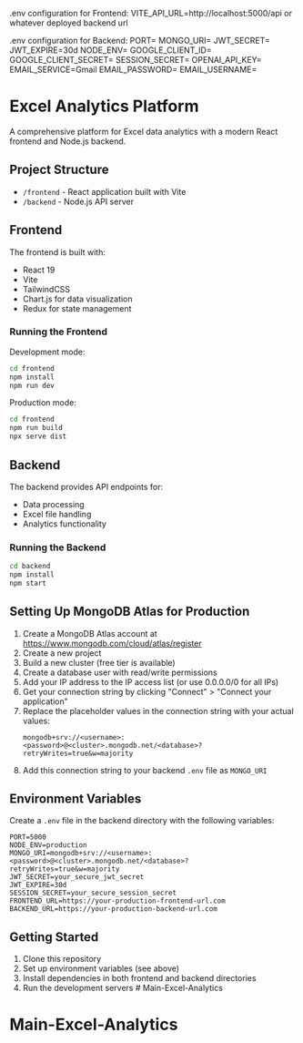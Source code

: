.env configuration for Frontend:
VITE_API_URL=http://localhost:5000/api or whatever deployed backend url

.env configuration for Backend:
PORT=
MONGO_URI=
JWT_SECRET=
JWT_EXPIRE=30d
NODE_ENV=
GOOGLE_CLIENT_ID=
GOOGLE_CLIENT_SECRET=
SESSION_SECRET=
OPENAI_API_KEY=
EMAIL_SERVICE=Gmail
EMAIL_PASSWORD=
EMAIL_USERNAME=

# Excel Analytics Platform

A comprehensive platform for Excel data analytics with a modern React frontend and Node.js backend.

## Project Structure

- `/frontend` - React application built with Vite
- `/backend` - Node.js API server

## Frontend

The frontend is built with:
- React 19
- Vite
- TailwindCSS
- Chart.js for data visualization
- Redux for state management

### Running the Frontend

Development mode:
```bash
cd frontend
npm install
npm run dev
```

Production mode:
```bash
cd frontend
npm run build
npx serve dist
```

## Backend

The backend provides API endpoints for:
- Data processing
- Excel file handling
- Analytics functionality

### Running the Backend

```bash
cd backend
npm install
npm start
```

## Setting Up MongoDB Atlas for Production

1. Create a MongoDB Atlas account at https://www.mongodb.com/cloud/atlas/register
2. Create a new project
3. Build a new cluster (free tier is available)
4. Create a database user with read/write permissions
5. Add your IP address to the IP access list (or use 0.0.0.0/0 for all IPs)
6. Get your connection string by clicking "Connect" > "Connect your application"
7. Replace the placeholder values in the connection string with your actual values:
   ```
   mongodb+srv://<username>:<password>@<cluster>.mongodb.net/<database>?retryWrites=true&w=majority
   ```
8. Add this connection string to your backend `.env` file as `MONGO_URI`

## Environment Variables

Create a `.env` file in the backend directory with the following variables:

```
PORT=5000
NODE_ENV=production
MONGO_URI=mongodb+srv://<username>:<password>@<cluster>.mongodb.net/<database>?retryWrites=true&w=majority
JWT_SECRET=your_secure_jwt_secret
JWT_EXPIRE=30d
SESSION_SECRET=your_secure_session_secret
FRONTEND_URL=https://your-production-frontend-url.com
BACKEND_URL=https://your-production-backend-url.com
```

## Getting Started

1. Clone this repository
2. Set up environment variables (see above)
3. Install dependencies in both frontend and backend directories
4. Run the development servers # Main-Excel-Analytics
# Main-Excel-Analytics
